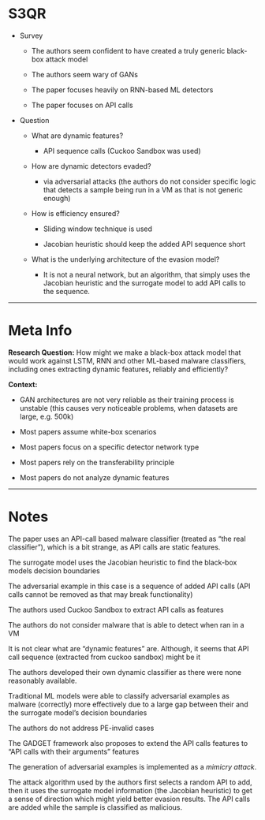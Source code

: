 # S3QR

- Survey

  - The authors seem confident to have created a truly generic black-box attack model

  - The authors seem wary of GANs

  - The paper focuses heavily on RNN-based ML detectors

  - The paper focuses on API calls

- Question

  - What are dynamic features?

    - API sequence calls (Cuckoo Sandbox was used)

  - How are dynamic detectors evaded?

    - via adversarial attacks (the authors do not consider specific logic that detects a sample being run in a VM as that is not generic enough)

  - How is efficiency ensured?

    - Sliding window technique is used

    - Jacobian heuristic should keep the added API sequence short

  - What is the underlying architecture of the evasion model?

    - It is not a neural network, but an algorithm, that simply uses the Jacobian heuristic and the surrogate model to add API calls to the sequence.

* * *

# Meta Info

**Research Question:** How might we make a black-box attack model that would work against LSTM, RNN and other ML-based malware classifiers, including ones extracting dynamic features, reliably and efficiently?

**Context:**

- GAN architectures are not very reliable as their training process is unstable (this causes very noticeable problems, when datasets are large, e.g. 500k)

- Most papers assume white-box scenarios

- Most papers focus on a specific detector network type

- Most papers rely on the transferability principle

- Most papers do not analyze dynamic features

* * *

# Notes

The paper uses an API-call based malware classifier (treated as “the real classifier”), which is a bit strange, as API calls are static features.

The surrogate model uses the Jacobian heuristic to find the black-box models decision boundaries

The adversarial example in this case is a sequence of added API calls (API calls cannot be removed as that may break functionality)

The authors used Cuckoo Sandbox to extract API calls as features

The authors do not consider malware that is able to detect when ran in a VM

It is not clear what are “dynamic features” are. Although, it seems that API call sequence (extracted from cuckoo sandbox) might be it

The authors developed their own dynamic classifier as there were none reasonably available.

Traditional ML models were able to classify adversarial examples as malware (correctly) more effectively due to a large gap between their and the surrogate model’s decision boundaries

The authors do not address PE-invalid cases

The GADGET framework also proposes to extend the API calls features to “API calls with their arguments” features

The generation of adversarial examples is implemented as a *mimicry attack*.

The attack algorithm used by the authors first selects a random API to add, then it uses the surrogate model information (the Jacobian heuristic) to get a sense of direction which might yield better evasion results. The API calls are added while the sample is classified as malicious.
